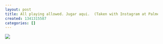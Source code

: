 ```yaml
---
layout: post
title: All playing allowed. Jugar aqui.  (Taken with Instagram at Palmer Square Park)
created: 1341315587
categories: []
---
```

<img src="http://24.media.tumblr.com/tumblr_m6l1qbtOej1rsr8w3o1_500.jpg"/><br/><br/>
